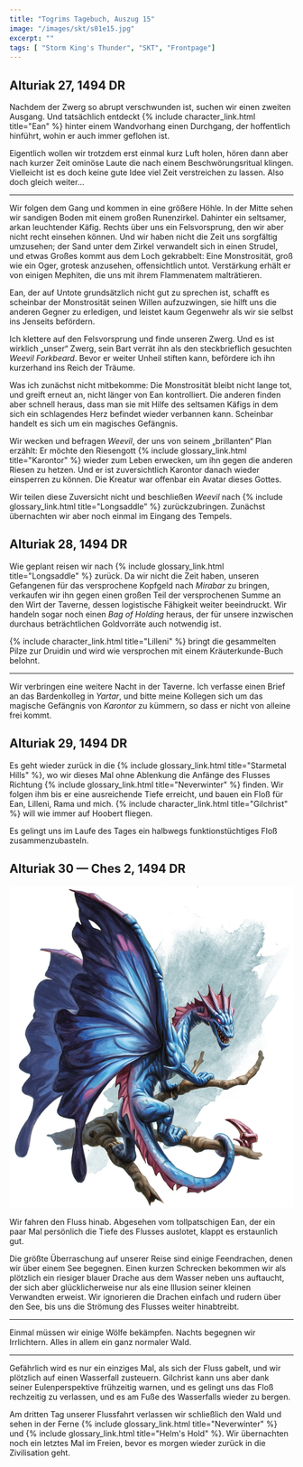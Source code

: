 ```yaml
---
title: "Togrims Tagebuch, Auszug 15"
image: "/images/skt/s01e15.jpg"
excerpt: ""
tags: [ "Storm King's Thunder", "SKT", "Frontpage"]
---
```


## Alturiak 27, 1494 DR

Nachdem der Zwerg so abrupt verschwunden ist, suchen wir einen zweiten Ausgang. Und tatsächlich
entdeckt {% include character_link.html title="Ean" %} hinter einem Wandvorhang einen Durchgang,
der hoffentlich hinführt, wohin er auch immer geflohen ist.

Eigentlich wollen wir trotzdem erst einmal kurz Luft holen, hören dann aber nach kurzer Zeit ominöse
Laute die nach einem Beschwörungsritual klingen. Vielleicht ist es doch keine gute Idee viel Zeit
verstreichen zu lassen. Also doch gleich weiter...

---

Wir folgen dem Gang und kommen in eine größere Höhle. In der Mitte sehen wir sandigen Boden mit
einem großen Runenzirkel. Dahinter ein seltsamer, arkan leuchtender Käfig. Rechts über uns ein
Felsvorsprung, den wir aber nicht recht einsehen können. Und wir haben nicht die Zeit uns sorgfältig
umzusehen; der Sand unter dem Zirkel verwandelt sich in einen Strudel, und etwas Großes kommt aus
dem Loch gekrabbelt: Eine Monstrosität, groß wie ein Oger, grotesk anzusehen, offensichtlich untot.
Verstärkung erhält er von einigen Mephiten, die uns mit ihrem Flammenatem malträtieren.

Ean, der auf Untote grundsätzlich nicht gut zu sprechen ist, schafft es scheinbar der Monstrosität
seinen Willen aufzuzwingen, sie hilft uns die anderen Gegner zu erledigen, und leistet kaum
Gegenwehr als wir sie selbst ins Jenseits befördern.

Ich klettere auf den Felsvorsprung und finde unseren Zwerg. Und es ist wirklich „unser“ Zwerg,
sein Bart verrät ihn als den steckbrieflich gesuchten *Weevil Forkbeard*. Bevor er weiter Unheil
stiften kann, befördere ich ihn kurzerhand ins Reich der Träume.

Was ich zunächst nicht mitbekomme: Die Monstrosität bleibt nicht lange tot, und greift erneut an,
nicht länger von Ean kontrolliert.  Die anderen finden aber schnell heraus, dass man sie mit Hilfe
des seltsamen Käfigs in dem sich ein schlagendes Herz befindet wieder verbannen kann. Scheinbar
handelt es sich um ein magisches Gefängnis.

Wir wecken und befragen *Weevil*, der uns von seinem „brillanten“ Plan erzählt: Er möchte den
Riesengott {% include glossary_link.html title="Karontor" %} wieder zum Leben erwecken, um ihn
gegen die anderen Riesen zu hetzen. Und er ist zuversichtlich Karontor danach wieder einsperren zu
können. Die Kreatur war offenbar ein Avatar dieses Gottes.

Wir teilen diese Zuversicht nicht und beschließen *Weevil* nach {% include glossary_link.html
title="Longsaddle" %} zurückzubringen. Zunächst übernachten wir aber noch einmal im Eingang des
Tempels.


## Alturiak 28, 1494 DR

Wie geplant reisen wir nach {% include glossary_link.html title="Longsaddle" %} zurück. Da wir nicht
die Zeit haben, unseren Gefangenen für das versprochene Kopfgeld nach *Mirabar* zu bringen, verkaufen
wir ihn gegen einen großen Teil der versprochenen Summe an den Wirt der Taverne, dessen logistische
Fähigkeit weiter beeindruckt.
Wir handeln sogar noch einen *Bag of Holding* heraus, der für unsere inzwischen durchaus beträchtlichen
Goldvorräte auch notwendig ist.

{% include character_link.html title="Lilleni" %} bringt die gesammelten Pilze zur Druidin und wird wie
versprochen mit einem Kräuterkunde-Buch belohnt.

---

Wir verbringen eine weitere Nacht in der Taverne. Ich verfasse einen Brief an das Bardenkolleg in
*Yartar*, und bitte meine Kollegen sich um das magische Gefängnis von *Karontor* zu kümmern, so
dass er nicht von alleine frei kommt.


## Alturiak 29, 1494 DR

Es geht wieder zurück in die {% include glossary_link.html title="Starmetal Hills" %}, wo wir
dieses Mal ohne Ablenkung die Anfänge des Flusses Richtung {% include glossary_link.html
title="Neverwinter" %} finden. Wir folgen ihm bis er eine ausreichende Tiefe erreicht, und
bauen ein Floß für Ean, Lilleni, Rama und mich. {% include character_link.html title="Gilchrist" %} will
wie immer auf Hoobert fliegen.

Es gelingt uns im Laufe des Tages ein halbwegs funktionstüchtiges Floß zusammenzubasteln.


## Alturiak 30 — Ches 2, 1494 DR

<img src='/images/skt/fairie-dragon.jpg' class="image-right" />

Wir fahren den Fluss hinab. Abgesehen vom tollpatschigen Ean, der ein paar Mal persönlich die Tiefe
des Flusses auslotet, klappt es erstaunlich gut.

Die größte Überraschung auf unserer Reise sind einige Feendrachen, denen wir über einem See
begegnen. Einen kurzen Schrecken bekommen wir als plötzlich ein riesiger blauer Drache aus
dem Wasser neben uns auftaucht, der sich aber glücklicherweise nur als eine Illusion seiner kleinen
Verwandten erweist. Wir ignorieren die Drachen einfach und rudern über den See, bis uns die Strömung
des Flusses weiter hinabtreibt.

---

Einmal müssen wir einige Wölfe bekämpfen. Nachts begegnen wir Irrlichtern. Alles in allem ein ganz
normaler Wald.

---

Gefährlich wird es nur ein einziges Mal, als sich der Fluss gabelt, und wir plötzlich auf einen
Wasserfall zusteuern.  Gilchrist kann uns aber dank seiner Eulenperspektive frühzeitig warnen, und
es gelingt uns das Floß rechzeitig zu verlassen, und es am Fuße des Wasserfalls wieder zu bergen.

Am dritten Tag unserer Flussfahrt verlassen wir schließlich den Wald und sehen in der Ferne {% include
glossary_link.html title="Neverwinter" %} und {% include glossary_link.html title="Helm's Hold" %}.
Wir übernachten noch ein letztes Mal im Freien, bevor es morgen wieder zurück in die Zivilisation geht.

